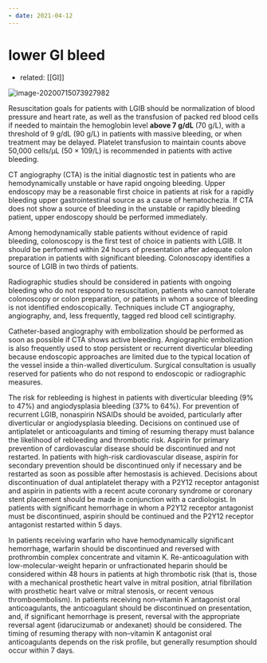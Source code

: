 ```yaml
---
- date: 2021-04-12
---
```


# lower GI bleed

- related: [[GI]]

![image-20200715073927982](https://photos.thisispiggy.com/file/wikiFiles/image-20200715073927982.png)

Resuscitation goals for patients with LGIB should be normalization of blood pressure and heart rate, as well as the transfusion of packed red blood cells if needed to maintain the hemoglobin level **above 7 g/dL** (70 g/L), with a threshold of 9 g/dL (90 g/L) in patients with massive bleeding, or when treatment may be delayed. Platelet transfusion to maintain counts above 50,000 cells/µL (50 × 109/L) is recommended in patients with active bleeding. 

CT angiography (CTA) is the initial diagnostic test in patients who are hemodynamically unstable or have rapid ongoing bleeding. Upper endoscopy may be a reasonable first choice in patients at risk for a rapidly bleeding upper gastrointestinal source as a cause of hematochezia. If CTA does not show a source of bleeding in the unstable or rapidly bleeding patient, upper endoscopy should be performed immediately.

Among hemodynamically stable patients without evidence of rapid bleeding, colonoscopy is the first test of choice in patients with LGIB. It should be performed within 24 hours of presentation after adequate colon preparation in patients with significant bleeding. Colonoscopy identifies a source of LGIB in two thirds of patients.

Radiographic studies should be considered in patients with ongoing bleeding who do not respond to resuscitation, patients who cannot tolerate colonoscopy or colon preparation, or patients in whom a source of bleeding is not identified endoscopically. Techniques include CT angiography, angiography, and, less frequently, tagged red blood cell scintigraphy.

Catheter-based angiography with embolization should be performed as soon as possible if CTA shows active bleeding. Angiographic embolization is also frequently used to stop persistent or recurrent diverticular bleeding because endoscopic approaches are limited due to the typical location of the vessel inside a thin-walled diverticulum. Surgical consultation is usually reserved for patients who do not respond to endoscopic or radiographic measures.

The risk for rebleeding is highest in patients with diverticular bleeding (9% to 47%) and angiodysplasia bleeding (37% to 64%). For prevention of recurrent LGIB, nonaspirin NSAIDs should be avoided, particularly after diverticular or angiodysplasia bleeding. Decisions on continued use of antiplatelet or anticoagulants and timing of resuming therapy must balance the likelihood of rebleeding and thrombotic risk. Aspirin for primary prevention of cardiovascular disease should be discontinued and not restarted. In patients with high-risk cardiovascular disease, aspirin for secondary prevention should be discontinued only if necessary and be restarted as soon as possible after hemostasis is achieved. Decisions about discontinuation of dual antiplatelet therapy with a P2Y12 receptor antagonist and aspirin in patients with a recent acute coronary syndrome or coronary stent placement should be made in conjunction with a cardiologist. In patients with significant hemorrhage in whom a P2Y12 receptor antagonist must be discontinued, aspirin should be continued and the P2Y12 receptor antagonist restarted within 5 days.

In patients receiving warfarin who have hemodynamically significant hemorrhage, warfarin should be discontinued and reversed with prothrombin complex concentrate and vitamin K. Re-anticoagulation with low-molecular-weight heparin or unfractionated heparin should be considered within 48 hours in patients at high thrombotic risk (that is, those with a mechanical prosthetic heart valve in mitral position, atrial fibrillation with prosthetic heart valve or mitral stenosis, or recent venous thromboembolism). In patients receiving non–vitamin K antagonist oral anticoagulants, the anticoagulant should be discontinued on presentation, and, if significant hemorrhage is present, reversal with the appropriate reversal agent (idarucizumab or andexanet) should be considered. The timing of resuming therapy with non–vitamin K antagonist oral anticoagulants depends on the risk profile, but generally resumption should occur within 7 days.